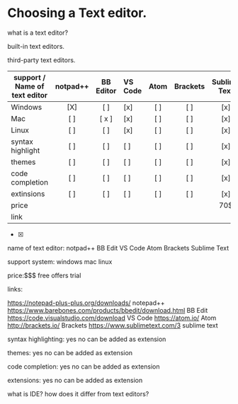 # Choosing a Text editor. 

what is a text editor?

built-in text editors.

third-party text editors.

             
| support / Name of text editor   |    notpad++   |  BB Editor  |    VS Code    |      Atom     |   Brackets   |   Sublime Text   |
| ------------------------------- |:-------------:|:-----------:|:------------- |:-------------:|:------------:|:---------------: |        
|           Windows               |      [X]      |     [ ]     |      [x]      |      [ ]      |      [ ]     |        [x]       |
|             Mac                 |      [ ]      |     [ x ]   |      [x]      |      [ ]      |      [ ]     |        [x]       | 
|            Linux                |      [ ]      |     [ ]     |      [x]      |      [ ]      |      [ ]     |        [x]       |
|       syntax highlight          |      [ ]      |     [ ]     |      [ ]      |      [ ]      |      [ ]     |        [x]       |
|            themes               |      [ ]      |     [ ]     |      [ ]      |      [ ]      |      [ ]     |        [x]       |
|        code completion          |      [ ]      |     [ ]     |      [ ]      |      [ ]      |      [ ]     |        [x]       |
|           extinsions            |      [ ]      |     [ ]     |      [ ]      |      [ ]      |      [ ]     |        [x]       |
|            price                |               |             |               |               |              |        70$       |
|             link                |               |             |               |               |              |                  |


* [X] 

name of text editor: notpad++ BB Edit VS Code Atom Brackets Sublime Text

support system: windows mac linux

price:$$$ free offers trial

links: 

https://notepad-plus-plus.org/downloads/ notepad++
https://www.barebones.com/products/bbedit/download.html BB Edit
https://code.visualstudio.com/download VS Code
https://atom.io/ Atom
http://brackets.io/ Brackets
https://www.sublimetext.com/3 sublime text

syntax highlighting: yes no can be added as extension

themes: yes no can be added as extension

code completion: yes no can be added as extension

extensions: yes no can be added as extension


what is IDE? how does it differ from text editors?









